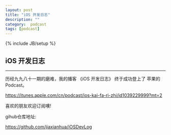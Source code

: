 ```yaml
---
layout: post
title: "iOS 开发日志"
description: ""
category:  podcast
tags: [podcast]
---
```

{% include JB/setup %}

## iOS 开发日志
---


历经九九八十一期的磨难，我的播客 《iOS 开发日志》 终于成功登上了 苹果的 Podcast。

<https://itunes.apple.com/cn/podcast/ios-kai-fa-ri-zhi/id1039229999?mt=2>

喜欢的朋友欢迎订阅噢!

gihub仓库地址:

<https://github.com/jiaxianhua/iOSDevLog>
